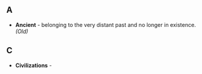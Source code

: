 ## A

- **Ancient** - belonging to the very distant past and no longer in existence. *(Old)*

## C

- **Civilizations** - 

